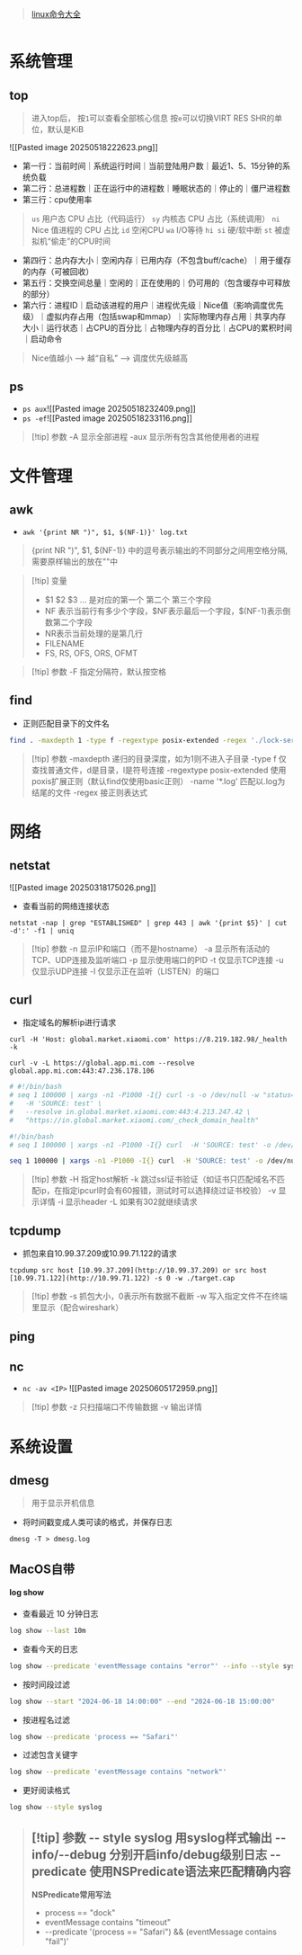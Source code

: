 > [linux命令大全](https://www.runoob.com/linux/linux-command-manual.html)

``` toc
```
# 系统管理
## top
>进入top后，
>按`1`可以查看全部核心信息
>按`e`可以切换VIRT RES SHR的单位，默认是KiB

![[Pasted image 20250518222623.png]]
- 第一行：当前时间｜系统运行时间｜当前登陆用户数｜最近1、5、15分钟的系统负载
- 第二行：总进程数｜正在运行中的进程数｜睡眠状态的｜停止的｜僵尸进程数
- 第三行：cpu使用率
>`us` 用户态 CPU 占比（代码运行）
>`sy` 内核态 CPU 占比（系统调用）
>`ni` Nice 值进程的 CPU 占比
>`id` 空闲CPU
>`wa` I/O等待
>`hi si` 硬/软中断
>`st` 被虚拟机“偷走”的CPU时间
- 第四行：总内存大小｜空闲内存｜已用内存（不包含buff/cache）｜用于缓存的内存（可被回收）
- 第五行：交换空间总量｜空闲的｜正在使用的｜仍可用的（包含缓存中可释放的部分）
- 第六行：进程ID｜启动该进程的用户｜进程优先级｜Nice值（影响调度优先级）｜虚拟内存占用（包括swap和mmap）｜实际物理内存占用｜共享内存大小｜运行状态｜占CPU的百分比｜占物理内存的百分比｜占CPU的累积时间｜启动命令
>Nice值越小 --> 越“自私” --> 调度优先级越高

## ps
- `ps aux`![[Pasted image 20250518232409.png]]
- `ps -ef`![[Pasted image 20250518233116.png]]

>[!tip] 参数
>-A 显示全部进程
>-aux 显示所有包含其他使用者的进程

# 文件管理
## awk
- ```awk '{print NR ")", $1, $(NF-1)}' log.txt```
> {print NR ")", $1, $(NF-1)} 中的逗号表示输出的不同部分之间用空格分隔, 需要原样输出的放在""中

>[!tip] 变量
>- $1 $2 $3 ... 是对应的第一个 第二个 第三个字段
>- NF 表示当前行有多少个字段，\$NF表示最后一个字段，$(NF-1)表示倒数第二个字段
>- NR表示当前处理的是第几行
>- FILENAME
>- FS, RS, OFS, ORS, OFMT


>[!tip] 参数
>-F 指定分隔符，默认按空格


## find
- 正则匹配目录下的文件名
``` sh
find . -maxdepth 1 -type f -regextype posix-extended -regex './lock-server-admin.log.20250[1-3](0[1-9]|1[0-9]).*'
```

>[!tip] 参数
>-maxdepth 递归的目录深度，如为1则不进入子目录
>-type f 仅查找普通文件，d是目录，l是符号连接
>-regextype posix-extended 使用poxis扩展正则（默认find仅使用basic正则）
>-name '*.log' 匹配以.log为结尾的文件
>-regex 接正则表达式

# 网络
## netstat
![[Pasted image 20250318175026.png]]
- 查看当前的网络连接状态
``` shell
netstat -nap | grep "ESTABLISHED" | grep 443 | awk '{print $5}' | cut -d':' -f1 | uniq
```

>[!tip] 参数
>-n 显示IP和端口（而不是hostname）
>-a 显示所有活动的TCP、UDP连接及监听端口
>-p 显示使用端口的PID
>-t 仅显示TCP连接
>-u 仅显示UDP连接
>-l 仅显示正在监听（LISTEN）的端口
>

## curl
- 指定域名的解析ip进行请求

``` shell
curl -H 'Host: global.market.xiaomi.com' https://8.219.182.98/_health -k

curl -v -L https://global.app.mi.com --resolve global.app.mi.com:443:47.236.178.106
```
``` sh
# #!/bin/bash
# seq 1 100000 | xargs -n1 -P1000 -I{} curl -s -o /dev/null -w "status=%{http_code}\n" \
#   -H 'SOURCE: test' \
#   --resolve in.global.market.xiaomi.com:443:4.213.247.42 \
#   "https://in.global.market.xiaomi.com/_check_domain_health" 

#!/bin/bash
# seq 1 100000 | xargs -n1 -P1000 -I{} curl  -H 'SOURCE: test' -o /dev/null -s -w "namelookup: %{time_namelookup}s\nconnect: %{time_connect}s\nappconnect: %{time_appconnect}s\npretransfer: %{time_pretransfer}s\nstarttransfer: %{time_starttransfer}s\ntotal: %{time_total}s\n -----------\n " --resolve in.global.market.xiaomi.com:443:4.213.247.42 "https://in.global.market.xiaomi.com/_check_domain_health" > curl_time.txt

seq 1 100000 | xargs -n1 -P1000 -I{} curl  -H 'SOURCE: test' -o /dev/null -s -w "namelookup: %{time_namelookup}s\nconnect: %{time_connect}s\nappconnect: %{time_appconnect}s\npretransfer: %{time_pretransfer}s\nstarttransfer: %{time_starttransfer}s\ntotal: %{time_total}s\n -----------\n " --resolve in.global.market.xiaomi.com:443:10.98.6.148 "https://in.global.market.xiaomi.com/_check_domain_health" > curl_time.txt
```
>[!tip] 参数
>-H 指定host解析
>-k 跳过ssl证书验证（如证书只匹配域名不匹配ip，在指定ipcurl时会有60报错，测试时可以选择绕过证书校验）
>-v 显示详情
>-i 显示header
>-L 如果有302就继续请求

## tcpdump
- 抓包来自10.99.37.209或10.99.71.122的请求
``` shell
tcpdump src host [10.99.37.209](http://10.99.37.209) or src host [10.99.71.122](http://10.99.71.122) -s 0 -w ./target.cap
```
>[!tip] 参数
>-s 抓包大小，0表示所有数据不截断
>-w 写入指定文件不在终端里显示（配合wireshark）
>
## ping

## nc
- `nc -av <IP>` ![[Pasted image 20250605172959.png]]

>[!tip] 参数
>-z 只扫描端口不传输数据
>-v 输出详情
# 系统设置
## dmesg
> 用于显示开机信息

- 将时间戳变成人类可读的格式，并保存日志
``` shell
dmesg -T > dmesg.log
```
## MacOS自带
#### log show 
- 查看最近 10 分钟日志
``` sh
log show --last 10m
```
- 查看今天的日志
``` sh
log show --predicate 'eventMessage contains "error"' --info --style syslog --start $(date -v0H -v0M -v0S "+%Y-%m-%d %H:%M:%S")
```
- 按时间段过滤
``` sh
log show --start "2024-06-18 14:00:00" --end "2024-06-18 15:00:00"
```
- 按进程名过滤
``` sh
log show --predicate 'process == "Safari"'
```
- 过滤包含关键字
``` sh
log show --predicate 'eventMessage contains "network"'
```
- 更好阅读格式
``` sh
log show --style syslog
```
>[!tip] 参数
>-- style syslog 用syslog样式输出
>--info/--debug 分别开启info/debug级别日志
>--predicate 使用NSPredicate语法来匹配精确内容
>---
>**NSPredicate常用写法**
>- process == "dock"
>- eventMessage contains "timeout"
>- --predicate '(process == "Safari") && (eventMessage contains "fail")'